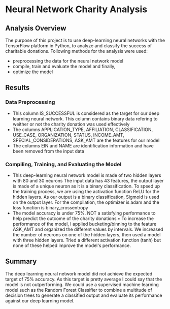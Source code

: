 # Neural Network Charity Analysis
## Analysis Overview

The purpose of this project is to use deep-learning neural networks with the TensorFlow platform in Python, to analyze and classify the success of charitable donations.
Following methods for the analysis were used:

* preprocessing the data for the neural network model
*	compile, train and evaluate the model and finally,
*	optimize the model

## Results
### Data Preprocessing

* This column IS_SUCCESSFUL is considered as the target for our deep learning neural network. This column contains binary data refering to weither or not the charity donation was used effectively
* The columns APPLICATION_TYPE, AFFILIATION, CLASSIFICATION, USE_CASE, ORGANIZATION, STATUS, INCOME_AMT, SPECIAL_CONSIDERATIONS, ASK_AMT are the features for our model
* The columns EIN and NAME are identification information and have been removed from the input data

### Compiling, Training, and Evaluating the Model

* This deep-learning neural network model is made of two hidden layers with 80 and 30 neurons 
The input data has 43 features, the output layer is made of a unique neuron as it is a binary classification.
To speed up the training process, we are using the activation function ReLU for the hidden layers. As our output is a binary classification, Sigmoid is used on the output layer.
For the compilation, the optimizer is adam and the loss function is binary_crossentropy
* The model accuracy is under 75%. NOT a satisfying performance to help predict the outcome of the charity donations
•	To increase the performance of the model, I applied bucketing/binning to the feature ASK_AMT and organized the different values by intervals. We increased the number of neurons on one of the hidden layers, then used a model with three hidden layers. Tried a different activation function (tanh) but none of these helped improve the model's performance.

## Summary
The deep learning neural network model did not achieve the expected target of 75% accuracy. As this target is pretty average I could say that the model is not outperforming.
We could use a supervised machine learning model such as the Random Forest Classifier to combine a multitude of decision trees to generate a classified output and evaluate its performance against our deep learning model.


